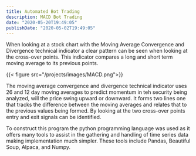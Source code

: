 ```yaml
---
title: Automated Bot Trading
description: MACD Bot Trading
date: "2020-05-20T19:49:05"
publishDate: "2020-05-02T19:49:05"
---
```


When looking at a stock chart with the Moving Average Convergence and Divergence technical indicator a clear pattern can be seen when looking at the cross-over points. This indicator compares a long and short term moving average to its previous points.

{{< figure src="/projects/images/MACD.png">}}

<!--more-->

The moving average convergence and divergence technical indicator uses 26 and 12 day moving averages to predict momentum in teh security being analyzed, will the price swing upward or downward. It forms two lines one that tracks the difference between the moving averages and relates that to the previous values being formed. By looking at the two cross-over points entry and exit signals can be identified.

To construct this program the python programming language was used as it offers many tools to assist in the gathering and handling of time series data making implementation much simpler. These tools include Pandas, Beautiful Soup, Alpaca, and Numpy. 
